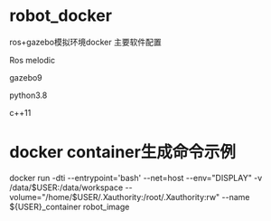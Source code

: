# robot_docker
ros+gazebo模拟环境docker
主要软件配置

Ros melodic

gazebo9

python3.8

c++11


# docker container生成命令示例
docker run -dti  --entrypoint='bash'  --net=host --env="DISPLAY"  -v /data/$USER:/data/workspace  --volume="/home/$USER/.Xauthority:/root/.Xauthority:rw"  --name ${USER}_container robot_image
